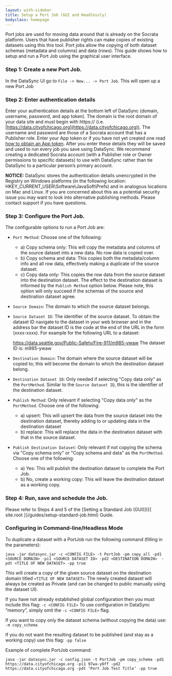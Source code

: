 ```yaml
---
layout: with-sidebar
title: Setup a Port Job (GUI and Headlessly)
bodyclass: homepage
---
```


Port jobs are used for moving data around that is already on the Socrata platform. Users that have publisher rights can make copies of existing datasets using this this tool. Port jobs allow the copying of both dataset schemas (metadata and columns) and data (rows).  This guide shows how to setup and run a Port Job using the graphical user interface.

### Step 1: Create a new Port Job.

In the DataSync UI go to `File -> New... -> Port Job`. This will open up a new Port Job

### Step 2: Enter authentication details
Enter your authentication details at the bottom left of DataSync (domain, username, password, and app token). The domain is the root domain of your data site and must begin with https:// (i.e. [https://data.cityofchicago.org](https://data.cityofchicago.org)). The username and password are those of a Socrata account that has a Publisher role. Enter your App token or if you have not yet created one read [how to obtain an App token](http://dev.socrata.com/docs/app-tokens.html). After you enter these details they will be saved and used to run every job you save using DataSync. We recommend creating a dedicated Socrata account (with a Publisher role or Owner permissions to specific datasets) to use with DataSync rather than tie DataSync to a particular person’s primary account.

**NOTICE:** DataSync stores the authentication details unencrypted in the Registry on Windows platforms (in the following location: HKEY_CURRENT_USER\Software\JavaSoft\Prefs) and in analogous locations on Mac and Linux. If you are concerned about this as a potential security issue you may want to look into alternative publishing methods. Please contact support if you have questions.

### Step 3:  Configure the Port Job.

The configurable options to run a Port Job are:

- `Port Method`:  Choose one of the following:
  - a) Copy schema only:  This will copy the metadata and columns of the source dataset into a new data.  No row data is copied over.
  - b) Copy schema and data:  This copies both the metadata/column info and all row data, effectively making a duplicate of the source dataset.
  - c) Copy data only:  This copies the row data from the source dataset into the destination dataset.  The effect to the destination dataset is informed by the `Publish Method` option below.  Please note, this option will only succeed if the schemas of the source and destination dataset agree.
- `Source Domain`:  The domain to which the source dataset belongs.
- `Source Dataset ID`:  The identifier of the source dataset. To obtain the dataset ID navigate to the dataset in your web browser and in the address bar the dataset ID is the code at the end of the URL in the form (xxxx-xxxx). For example for the following URL to a dataset:

    https://data.seattle.gov/Public-Safety/Fire-911/m985-ywaw
    The dataset ID is: m985-ywaw

- `Destination Domain`:  The domain where the source dataset will be copied to; this will become the domain to which the destination dataset belong.
- `Destination Dataset ID`:  Only needed if selecting "Copy data only" as the `PortMethod`.  Similar to the `Source Dataset ID`, this is the identifier of the destination dataset.
- `Publish Method`:  Only relevant if selecting "Copy data only" as the `PortMethod`. Choose one of the following:
  - a) upsert:  This will upsert the data from the source dataset into the destination dataset, thereby adding to or updating data in the destination dataset
  - b) replace: This will replace the data in the destination dataset with that in the source dataset.
- `Publish Destination Dataset`:  Only relevant if not copying the schema via "Copy schema only" or "Copy schema and data" as the `PortMethod`. Choose one of the following:
  - a) Yes:  This will publish the destination dataset to complete the Port Job.
  - b) No, create a working copy: This will leave the destination dataset as a working copy.


### Step 4:  Run, save and schedule the Job.

Please refer to Steps 4 and 5 of the [Setting a Standard Job (GUI)]({{ site.root }}/guides/setup-standard-job.html) Guide.




### Configuring in Command-line/Headless Mode

To duplicate a dataset with a PortJob run the following command (filling in the parameters):

```
java -jar datasync.jar -c <CONFIG FILE> -t PortJob -pm copy_all -pd1 <SOURCE DOMAIN> -pi1 <SOURCE DATASET ID> -pd2 <DESTINATION DOMAIN>  -pdt <TITLE OF NEW DATASET> -pp true
```

This will create a copy of the given source dataset on the destination domain titled `<TITLE OF NEW DATASET>`. The newly created dataset will always be created as Private (and can be changed to public manually using the dataset UI).

If you have not already established global configuration then you must include this flag:
`-c <CONFIG FILE>`
To use configuration in DataSync “memory”, simply omit the `-c <CONFIG FILE>` flag.

If you want to copy only the dataset schema (without copying the data) use:
`-m copy_schema`

If you do not want the resulting dataset to be published (and stay as a working copy) use this flag:
`-pp false`

Example of complete PortJob command:

```
java -jar datasync.jar -c config.json -t PortJob -pm copy_schema -pd1 https://data.cityofchicago.org -pi1 97wa-y6ff -pd2 https://data.cityofchicago.org -pdt ‘Port Job Test Title’ -pp true
```
